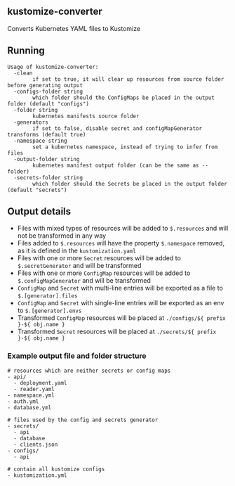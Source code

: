 ## kustomize-converter

Converts Kubernetes YAML files to Kustomize

## Running

```
Usage of kustomize-converter:
  -clean
        if set to true, it will clear up resources from source folder before generating output
  -configs-folder string
        which folder should the ConfigMaps be placed in the output folder (default "configs")
  -folder string
        kubernetes manifests source folder
  -generators
        if set to false, disable secret and configMapGenerator transforms (default true)
  -namespace string
        set a kubernetes namespace, instead of trying to infer from files
  -output-folder string
        kubernetes manifest output folder (can be the same as --folder)
  -secrets-folder string
        which folder should the Secrets be placed in the output folder (default "secrets")
```

## Output details

- Files with mixed types of resources will be added to `$.resources` and will not be transformed in any way
- Files added to `$.resources` will have the property `$.namespace` removed, as it is defined in the `kustomization.yaml`
- Files with one or more `Secret` resources will be added to `$.secretGenerator` and will be transformed
- Files with one or more `ConfigMap` resources will be added to `$.configMapGenerator` and will be transformed
- `ConfigMap` and `Secret` with multi-line entries will be exported as a file to `$.[generator].files`
- `ConfigMap` and `Secret` with single-line entries will be exported as an env to `$.[generator].envs`
- Transformed `ConfigMap` resources will be placed at `./configs/${ prefix }-${ obj.name }`
- Transformed `Secret` resources will be placed at `./secrets/${ prefix }-${ obj.name }`

### Example output file and folder structure

```
# resources which are neither secrets or config maps
- api/
  - deployment.yaml
  - reader.yaml
- namespace.yml 
- auth.yml 
- database.yml 

# files used by the config and secrets generator
- secrets/
  - api
  - database
  - clients.json
- configs/
  - api

# contain all kustomize configs
- kustomization.yml
```
